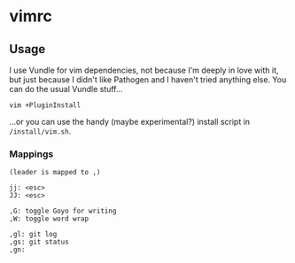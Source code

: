 # vimrc

## Usage

I use Vundle for vim dependencies, not because I'm deeply in love with it, but just because I didn't like Pathogen and I haven't tried anything else.
You can do the usual Vundle stuff...

```
vim +PluginInstall
```

...or you can use the handy (maybe experimental?) install script in `/install/vim.sh`.

### Mappings

```
(leader is mapped to ,)

jj: <esc>
JJ: <esc>

,G: toggle Goyo for writing
,W: toggle word wrap

,gl: git log
,gs: git status
,gn:
```
